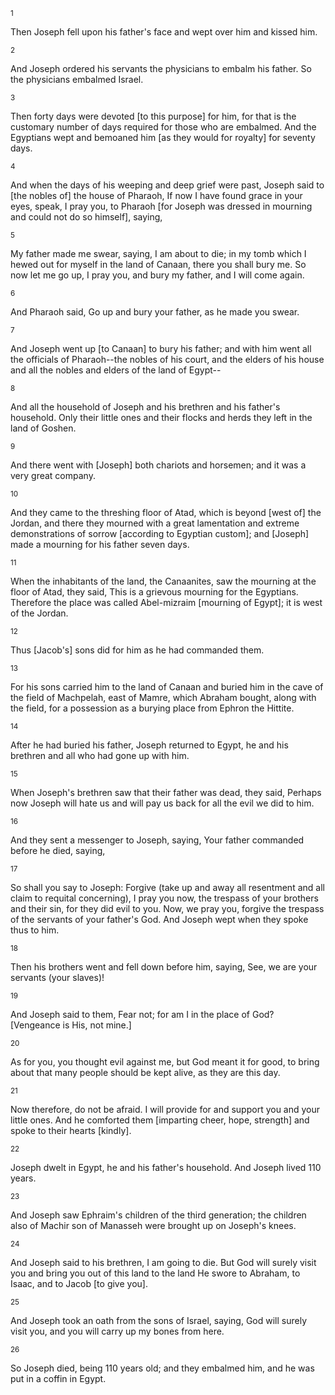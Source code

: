 <sup>1</sup> 

Then Joseph fell upon his father's face and wept over him and kissed him. 

<sup>2</sup> 

And Joseph ordered his servants the physicians to embalm his father. So the physicians embalmed Israel. 

<sup>3</sup> 

Then forty days were devoted [to this purpose] for him, for that is the customary number of days required for those who are embalmed. And the Egyptians wept and bemoaned him [as they would for royalty] for seventy days. 

<sup>4</sup> 

And when the days of his weeping and deep grief were past, Joseph said to [the nobles of] the house of Pharaoh, If now I have found grace in your eyes, speak, I pray you, to Pharaoh [for Joseph was dressed in mourning and could not do so himself], saying, 

<sup>5</sup> 

My father made me swear, saying, I am about to die; in my tomb which I hewed out for myself in the land of Canaan, there you shall bury me. So now let me go up, I pray you, and bury my father, and I will come again. 

<sup>6</sup> 

And Pharaoh said, Go up and bury your father, as he made you swear. 

<sup>7</sup> 

And Joseph went up [to Canaan] to bury his father; and with him went all the officials of Pharaoh--the nobles of his court, and the elders of his house and all the nobles and elders of the land of Egypt-- 

<sup>8</sup> 

And all the household of Joseph and his brethren and his father's household. Only their little ones and their flocks and herds they left in the land of Goshen. 

<sup>9</sup> 

And there went with [Joseph] both chariots and horsemen; and it was a very great company. 

<sup>10</sup> 

And they came to the threshing floor of Atad, which is beyond [west of] the Jordan, and there they mourned with a great lamentation and extreme demonstrations of sorrow [according to Egyptian custom]; and [Joseph] made a mourning for his father seven days. 

<sup>11</sup> 

When the inhabitants of the land, the Canaanites, saw the mourning at the floor of Atad, they said, This is a grievous mourning for the Egyptians. Therefore the place was called Abel-mizraim [mourning of Egypt]; it is west of the Jordan. 

<sup>12</sup> 

Thus [Jacob's] sons did for him as he had commanded them. 

<sup>13</sup> 

For his sons carried him to the land of Canaan and buried him in the cave of the field of Machpelah, east of Mamre, which Abraham bought, along with the field, for a possession as a burying place from Ephron the Hittite. 

<sup>14</sup> 

After he had buried his father, Joseph returned to Egypt, he and his brethren and all who had gone up with him. 

<sup>15</sup> 

When Joseph's brethren saw that their father was dead, they said, Perhaps now Joseph will hate us and will pay us back for all the evil we did to him. 

<sup>16</sup> 

And they sent a messenger to Joseph, saying, Your father commanded before he died, saying, 

<sup>17</sup> 

So shall you say to Joseph: Forgive (take up and away all resentment and all claim to requital concerning), I pray you now, the trespass of your brothers and their sin, for they did evil to you. Now, we pray you, forgive the trespass of the servants of your father's God. And Joseph wept when they spoke thus to him. 

<sup>18</sup> 

Then his brothers went and fell down before him, saying, See, we are your servants (your slaves)! 

<sup>19</sup> 

And Joseph said to them, Fear not; for am I in the place of God? [Vengeance is His, not mine.] 

<sup>20</sup> 

As for you, you thought evil against me, but God meant it for good, to bring about that many people should be kept alive, as they are this day. 

<sup>21</sup> 

Now therefore, do not be afraid. I will provide for and support you and your little ones. And he comforted them [imparting cheer, hope, strength] and spoke to their hearts [kindly]. 

<sup>22</sup> 

Joseph dwelt in Egypt, he and his father's household. And Joseph lived 110 years. 

<sup>23</sup> 

And Joseph saw Ephraim's children of the third generation; the children also of Machir son of Manasseh were brought up on Joseph's knees. 

<sup>24</sup> 

And Joseph said to his brethren, I am going to die. But God will surely visit you and bring you out of this land to the land He swore to Abraham, to Isaac, and to Jacob [to give you]. 

<sup>25</sup> 

And Joseph took an oath from the sons of Israel, saying, God will surely visit you, and you will carry up my bones from here. 

<sup>26</sup> 

So Joseph died, being 110 years old; and they embalmed him, and he was put in a coffin in Egypt.